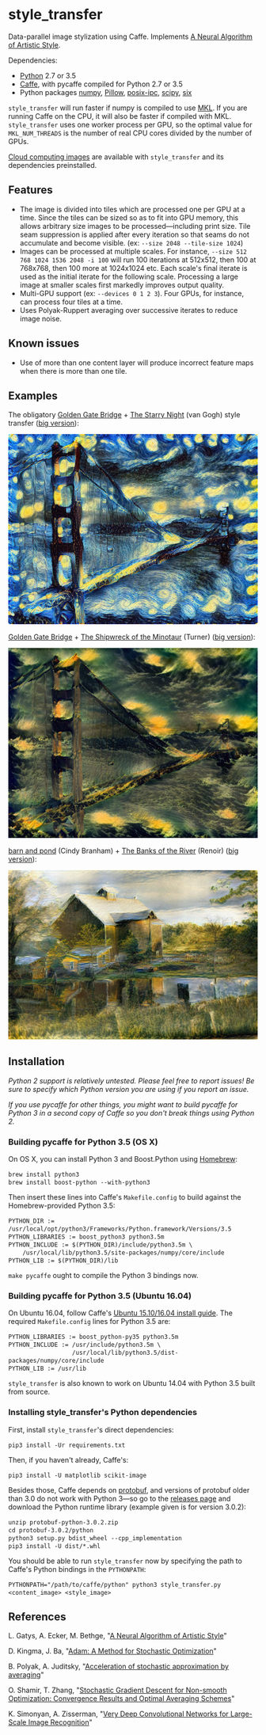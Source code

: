 # style_transfer

Data-parallel image stylization using Caffe. Implements [A Neural Algorithm of Artistic Style](http://arxiv.org/abs/1508.06576).

Dependencies:
- [Python](https://www.python.org) 2.7 or 3.5
- [Caffe](http://caffe.berkeleyvision.org), with pycaffe compiled for Python 2.7 or 3.5
- Python packages [numpy](http://www.numpy.org), [Pillow](https://python-pillow.org), [posix-ipc](http://semanchuk.com/philip/posix_ipc/), [scipy](http://www.scipy.org), [six](https://pythonhosted.org/six/)

`style_transfer` will run faster if numpy is compiled to use [MKL](https://software.intel.com/en-us/intel-mkl). If you are running Caffe on the CPU, it will also be faster if compiled with MKL. `style_transfer` uses one worker process per GPU, so the optimal value for `MKL_NUM_THREADS` is the number of real CPU cores divided by the number of GPUs.

[Cloud computing images](https://github.com/crowsonkb/style_transfer/wiki/Cloud-computing-images) are available with `style_transfer` and its dependencies preinstalled.

## Features

- The image is divided into tiles which are processed one per GPU at a time. Since the tiles can be sized so as to fit into GPU memory, this allows arbitrary size images to be processed&mdash;including print size. Tile seam suppression is applied after every iteration so that seams do not accumulate and become visible. (ex: `--size 2048 --tile-size 1024`)
- Images can be processed at multiple scales. For instance, `--size 512 768 1024 1536 2048 -i 100` will run 100 iterations at 512x512, then 100 at 768x768, then 100 more at 1024x1024 etc. Each scale's final iterate is used as the initial iterate for the following scale. Processing a large image at smaller scales first markedly improves output quality.
- Multi-GPU support (ex: `--devices 0 1 2 3`). Four GPUs, for instance, can process four tiles at a time.
- Uses Polyak-Ruppert averaging over successive iterates to reduce image noise.

## Known issues

- Use of more than one content layer will produce incorrect feature maps when there is more than one tile.

## Examples

The obligatory [Golden Gate Bridge](https://raw.githubusercontent.com/jcjohnson/neural-style/master/examples/inputs/golden_gate.jpg) + [The Starry Night](https://raw.githubusercontent.com/jcjohnson/neural-style/master/examples/inputs/starry_night.jpg) (van Gogh) style transfer ([big version](https://s3-us-west-2.amazonaws.com/cb0a-46ef-cc86-8dda/style_transfer_examples/golden_gate_sn_big.jpg)):

<img src="examples/golden_gate_sn.jpg" width="512" height="384">

[Golden Gate Bridge](https://raw.githubusercontent.com/jcjohnson/neural-style/master/examples/inputs/golden_gate.jpg) + [The Shipwreck of the Minotaur](https://raw.githubusercontent.com/jcjohnson/neural-style/master/examples/inputs/shipwreck.jpg) (Turner) ([big version](https://s3-us-west-2.amazonaws.com/cb0a-46ef-cc86-8dda/style_transfer_examples/golden_shipwreck.jpg)):

<img src="examples/golden_shipwreck.jpg" width="512" height="384">

[barn and pond](http://r0k.us/graphics/kodak/kodim22.html) (Cindy Branham) + [The Banks of the River](https://raw.githubusercontent.com/DmitryUlyanov/fast-neural-doodle/master/data/Renoir/style.png) (Renoir) ([big version](http://cb0a-46ef-cc86-8dda.s3.amazonaws.com/style_transfer_examples/kodim22_renoir.jpg)):

<img src="examples/kodim22_renoir.jpg" width="512" height="341.5">

## Installation

*Python 2 support is relatively untested. Please feel free to report issues! Be sure to specify which Python version you are using if you report an issue.*

*If you use pycaffe for other things, you might want to build pycaffe for Python 3 in a second copy of Caffe so you don't break things using Python 2.*

### Building pycaffe for Python 3.5 (OS X)

On OS X, you can install Python 3 and Boost.Python using [Homebrew](http://brew.sh):

```
brew install python3
brew install boost-python --with-python3
```

Then insert these lines into Caffe's `Makefile.config` to build against the Homebrew-provided Python 3.5:

```
PYTHON_DIR := /usr/local/opt/python3/Frameworks/Python.framework/Versions/3.5
PYTHON_LIBRARIES := boost_python3 python3.5m
PYTHON_INCLUDE := $(PYTHON_DIR)/include/python3.5m \
	/usr/local/lib/python3.5/site-packages/numpy/core/include
PYTHON_LIB := $(PYTHON_DIR)/lib
```

`make pycaffe` ought to compile the Python 3 bindings now.

### Building pycaffe for Python 3.5 (Ubuntu 16.04)

On Ubuntu 16.04, follow Caffe's [Ubuntu 15.10/16.04 install guide](https://github.com/BVLC/caffe/wiki/Ubuntu-16.04-or-15.10-Installation-Guide). The required `Makefile.config` lines for Python 3.5 are:

```
PYTHON_LIBRARIES := boost_python-py35 python3.5m
PYTHON_INCLUDE := /usr/include/python3.5m \
                  /usr/local/lib/python3.5/dist-packages/numpy/core/include
PYTHON_LIB := /usr/lib
```

`style_transfer` is also known to work on Ubuntu 14.04 with Python 3.5 built from source.

### Installing style_transfer's Python dependencies

First, install `style_transfer`'s direct dependencies:

```
pip3 install -Ur requirements.txt
```

Then, if you haven't already, Caffe's:

```
pip3 install -U matplotlib scikit-image
```

Besides those, Caffe depends on [protobuf](https://github.com/google/protobuf), and versions of protobuf older than 3.0 do not work with Python 3&mdash;so go to the [releases page](https://github.com/google/protobuf/releases) and download the Python runtime library (example given is for version 3.0.2):

```
unzip protobuf-python-3.0.2.zip
cd protobuf-3.0.2/python
python3 setup.py bdist_wheel --cpp_implementation
pip3 install -U dist/*.whl
```

You should be able to run `style_transfer` now by specifying the path to Caffe's Python bindings in the `PYTHONPATH`:

```
PYTHONPATH="/path/to/caffe/python" python3 style_transfer.py <content_image> <style_image>
```

## References

L. Gatys, A. Ecker, M. Bethge, "[A Neural Algorithm of Artistic Style](https://arxiv.org/abs/1508.06576)"

D. Kingma, J. Ba, "[Adam: A Method for Stochastic Optimization](https://arxiv.org/abs/1412.6980)"

B. Polyak, A. Juditsky, "[Acceleration of stochastic approximation by averaging](https://www.researchgate.net/profile/Boris_Polyak2/publication/236736831_Acceleration_of_stochastic_approximation_by_averaging_SIAM_J_Control_Optim_30_838-855/links/0f31753227e964baab000000.pdf)"

O. Shamir, T. Zhang, "[Stochastic Gradient Descent for Non-smooth Optimization: Convergence Results and Optimal Averaging Schemes](http://jmlr.csail.mit.edu/proceedings/papers/v28/shamir13.pdf)"

K. Simonyan, A. Zisserman, "[Very Deep Convolutional Networks for Large-Scale Image Recognition](https://arxiv.org/abs/1409.1556)"
